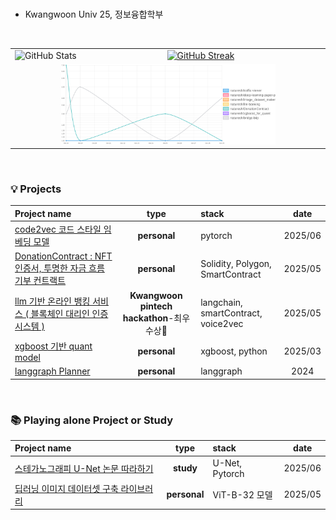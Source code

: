 <br>

- Kwangwoon Univ 25, 정보융합학부

<br>

<table>
  <tr>
    <td>
      <img src="https://github-readme-stats.vercel.app/api?username=naturesh&show_icons=true&title_color=000000&text_color=000000&icon_color=000000" height="195" alt="GitHub Stats">
    </td>
    <td>
      <a href="https://git.io/streak-stats">
        <img src="https://streak-stats.demolab.com?user=naturesh&card_width=466" alt="GitHub Streak">
      </a>
    </td>
  </tr>
  <tr>
    <td colspan="2" align="center">
      <a href="https://github.com/naturesh/traffic-viewer">
        <img src="https://github.com/naturesh/traffic-viewer/blob/main/output.png?raw=true" width="70%" alt="GitHub Traffic">
      </a>
    </td>
  </tr>
</table>


<br>

### 💡 Projects

|Project name|type|stack|date|
|:---------|:----:|:-----|:----:|
|[code2vec 코드 스타일 임베딩 모델](../../../code2vec)|**personal**|pytorch|2025/06|
|[DonationContract : NFT 인증서, 투명한 자금 흐름 기부 컨트랙트](../../../DonationContract_Service)|**personal**|Solidity, Polygon, SmartContract|2025/05|
|[llm 기반 온라인 뱅킹 서비스 ( 블록체인 대리인 인증 시스템 )](../../../llm-banking-with-nft)|**Kwangwoon pintech hackathon**-최우수상🥈 | langchain, smartContract, voice2vec|2025/05|
|[xgboost 기반 quant model](../../../xgboost_for_quant)|**personal**|xgboost, python|2025/03|
|[langgraph Planner](../../../llan)|**personal**|langgraph|2024|

<br>


### 📚 Playing alone Project or Study

|Project name|type|stack|date|
|:---------|:----:|:-----|:----:|
|[스테가노그래피 U-Net 논문 따라하기](../../../deep-learning-paper-practice/tree/main/Steganography/U-Net-Image)|**study**|U-Net, Pytorch|2025/06|
|[딥러닝 이미지 데이터셋 구축 라이브러리](../../../image_crawler)|**personal**|ViT-B-32 모델|2025/05|


<br>

